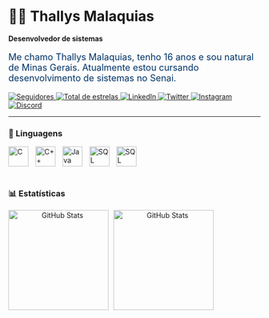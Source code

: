 # 👦🏽 Thallys Malaquias

**Desenvolvedor de sistemas**

<p style="color: #003366; font-size: 18px;">
  Me chamo Thallys Malaquias, tenho 16 anos e sou natural de Minas Gerais. 
  Atualmente estou cursando desenvolvimento de sistemas no Senai.
</p>

<script>
  const text = document.querySelector("p");
  let index = 0;
  
  function typeText() {
    text.innerHTML = text.textContent.slice(0, index++) + "|";
    if (index <= text.textContent.length) {
      setTimeout(typeText, 100);
    }
  }

  typeText();
</script>

<p align="left"> 
    <!-- GitHub Seguidores -->
    <a href="https://github.com/Thallys-San?tab=followers">
        <img 
            alt="Seguidores" 
            title="Me siga no GitHub" 
            src="https://custom-icon-badges.demolab.com/github/followers/Thallys-San?color=236ad3&labelColor=1155ba&style=for-the-badge&logo=github&label=Seguidores&logoColor=white"
        />
    </a>
    <!-- GitHub Estrelas -->
    <a href="https://github.com/Thallys-San?tab=repositories&sort=stargazers">
        <img
            alt="Total de estrelas"
            title="Total de estrelas GitHub"
            src="https://custom-icon-badges.demolab.com/github/stars/Thallys-San?color=55960c&style=for-the-badge&labelColor=488207&logo=star&label=Estrelas"
        />
    </a>
    <!-- LinkedIn -->
    <a href="https://www.linkedin.com/in/thallys-malaquias-85b21b30b">
        <img
            alt="LinkedIn"
            title="Me adicione no LinkedIn"
            src="https://custom-icon-badges.demolab.com/badge/-LinkedIn-0077B5?style=for-the-badge&logo=linkedin&logoColor=white"
        />
    </a>
    <!-- Twitter/X -->
    <a href="https://twitter.com/Thallys_San">
        <img
            alt="Twitter"
            title="Me siga no Twitter"
            src="https://custom-icon-badges.demolab.com/badge/-Twitter-1DA1F2?style=for-the-badge&logo=twitter&logoColor=white"
        />
    </a>
    <!-- Instagram -->
    <a href="https://www.instagram.com/thallys_san">
        <img
            alt="Instagram"
            title="Me siga no Instagram"
            src="https://custom-icon-badges.demolab.com/badge/-Instagram-E4405F?style=for-the-badge&logo=instagram&logoColor=white"
        />
    </a>
    <!-- Discord -->
    <a href="https://discord.com/users/thallys_san">
        <img
            alt="Discord"
            title="Me encontre no Discord"
            src="https://custom-icon-badges.demolab.com/badge/-Discord-5865F2?style=for-the-badge&logo=discord&logoColor=white"
        />
    </a>
</p>





---

### 🤖 Linguagens

<p align="left">
    <!-- C -->
    <img 
        alt="C" 
        title="C" 
        width="40px" 
        style="padding-right: 10px;" 
        src="https://cdn.jsdelivr.net/gh/devicons/devicon@latest/icons/c/c-original.svg" 
    />
    <!-- C++ -->
    <img 
        alt="C++" 
        title="C++" 
        width="40px" 
        style="padding-right: 10px;" 
        src="https://cdn.jsdelivr.net/gh/devicons/devicon@latest/icons/cplusplus/cplusplus-original.svg" 
    />
    <!-- Java -->
    <img 
        alt="Java" 
        title="Java" 
        width="40px" 
        style="padding-right: 10px;" 
        src="https://cdn.jsdelivr.net/gh/devicons/devicon@latest/icons/java/java-original-wordmark.svg"       
    />
    <!-- SQL -->
    <img 
        alt="SQL" 
        title="SQL" 
        width="40px" 
        style="padding-right: 10px;" 
        src="https://cdn.jsdelivr.net/gh/devicons/devicon@latest/icons/mysql/mysql-original.svg" 
    />
    <!-- SQL Server -->
    <img 
        alt="SQL Server" 
        title="SQL Server" 
        width="40px" 
        style="padding-right: 10px;" 
        src="https://cdn.jsdelivr.net/gh/devicons/devicon@latest/icons/microsoftsqlserver/microsoftsqlserver-plain.svg"
    />

<br/>
<br/>

### 📊 Estatísticas

<div align="center">
  <img 
    alt="GitHub Stats" 
    height="200" 
    src="https://github-readme-stats.vercel.app/api?username=Thallys-San&show_icons=true&theme=tokyonight&include_all_commits=true&locale=pt-br"
    style="float: left; margin-right: 10px;"
  />
  <img 
    alt="GitHub Stats" 
    height="200" 
    src="https://github-readme-stats.vercel.app/api/top-langs/?username=Thallys-San&theme=tokyonight&layout=compact&custom_title=Tecnologias&langs_count=9"
    style="float: left;"
  />
</div>
</p>
